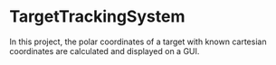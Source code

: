 # TargetTrackingSystem
In this project, the polar coordinates of a target with known cartesian coordinates are calculated and displayed on a GUI.
